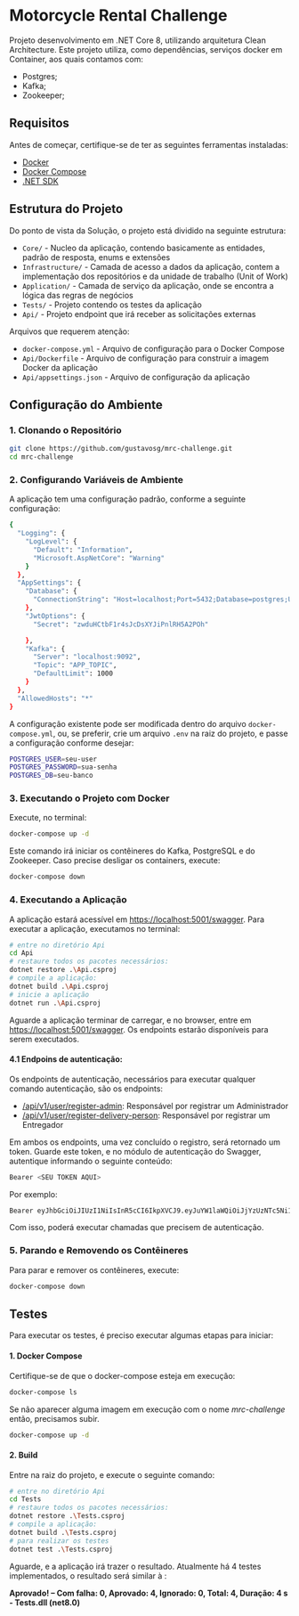 
# Motorcycle Rental Challenge

Projeto desenvolvimento em .NET Core 8, utilizando arquitetura Clean Architecture. Este projeto utiliza, como dependências, serviços docker em Container, aos quais contamos com: 

- Postgres;
- Kafka;
- Zookeeper;

## Requisitos

Antes de começar, certifique-se de ter as seguintes ferramentas instaladas:

- [Docker](https://docs.docker.com/get-docker/)
- [Docker Compose](https://docs.docker.com/compose/install/)
- [.NET SDK](https://dotnet.microsoft.com/download)

## Estrutura do Projeto

Do ponto de vista da Solução, o projeto está dividido na seguinte estrutura: 

 - `Core/` - Nucleo da aplicação, contendo basicamente as entidades, padrão de resposta, enums e extensões
- `Infrastructure/` - Camada de acesso a dados da aplicação, contem a implementação dos repositórios e da unidade de trabalho (Unit of Work)
- `Application/` - Camada de serviço da aplicação, onde se encontra a lógica das regras de negócios
 - `Tests/` - Projeto contendo os testes da aplicação
- `Api/` - Projeto endpoint que irá receber as solicitações externas

Arquivos que requerem atenção: 
- `docker-compose.yml` - Arquivo de configuração para o Docker Compose
- `Api/Dockerfile` - Arquivo de configuração para construir a imagem Docker da aplicação
- `Api/appsettings.json` - Arquivo de configuração da aplicação

## Configuração do Ambiente

### 1. Clonando o Repositório

```bash
git clone https://github.com/gustavosg/mrc-challenge.git
cd mrc-challenge
```

### 2. Configurando Variáveis de Ambiente

A aplicação tem uma configuração padrão, conforme a seguinte configuração: 

```bash
{
  "Logging": {
    "LogLevel": {
      "Default": "Information",
      "Microsoft.AspNetCore": "Warning"
    }
  },
  "AppSettings": {
    "Database": {
      "ConnectionString": "Host=localhost;Port=5432;Database=postgres;Username=postgres;Password=Password2024!"
    },
    "JwtOptions": {
      "Secret": "zwduHCtbF1r4sJcDsXYJiPnlRH5A2POh"

    },
    "Kafka": {
      "Server": "localhost:9092",
      "Topic": "APP_TOPIC",
      "DefaultLimit": 1000
    }
  },
  "AllowedHosts": "*"
}

```

A configuração existente pode ser modificada dentro do arquivo `docker-compose.yml`, ou, se preferir, crie um arquivo `.env` na raiz do projeto, e passe a configuração conforme desejar: 

```bash
POSTGRES_USER=seu-user
POSTGRES_PASSWORD=sua-senha
POSTGRES_DB=seu-banco
```

### 3. Executando o Projeto com Docker

Execute, no terminal:

```bash
docker-compose up -d
```

Este comando irá iniciar os contêineres do Kafka, PostgreSQL e do Zookeeper. Caso precise desligar os containers, execute: 

```bash
docker-compose down
```

### 4. Executando a Aplicação

A aplicação estará acessível em [https://localhost:5001/swagger](https://localhost:5001/swagger). Para executar a aplicação, executamos no terminal: 

```bash
# entre no diretório Api
cd Api
# restaure todos os pacotes necessários: 
dotnet restore .\Api.csproj
# compile a aplicação: 
dotnet build .\Api.csproj
# inicie a aplicação
dotnet run .\Api.csproj
```

Aguarde a aplicação terminar de carregar, e no browser, entre em [https://localhost:5001/swagger](https://localhost:5001/swagger). Os endpoints estarão disponíveis para serem executados.

#### 4.1 Endpoins de autenticação:

Os endpoints de autenticação, necessários para executar qualquer comando autenticação, são os endpoints: 

- [/api/v1/user/register-admin](https://localhost:5001/api/v1/user/register-admin): Responsável por registrar um Administrador
- [/api/v1/user/register-delivery-person](https://localhost:5001/api/v1/user/register-delivery-person): Responsável por registrar um Entregador

Em ambos os endpoints, uma vez concluído o registro, será retornado um token. Guarde este token, e no módulo de autenticação do Swagger, autentique informando o seguinte conteúdo:

```bash
Bearer <SEU TOKEN AQUI>
```

Por exemplo: 
```bash
Bearer eyJhbGciOiJIUzI1NiIsInR5cCI6IkpXVCJ9.eyJuYW1laWQiOiJjYzUzNTc5Ni1iZmQwLTQ1NzgtYjMxNi0xNGUyNWE3MTllYmMiLCJ1bmlxdWVfbmFtZSI6ImFkbWluIiwicm9sZSI6IkFkbWluIiwibmJmIjoxNzI0MzM2MTYwLCJleHAiOjE3MjQzNzIxNTksImlhdCI6MTcyNDMzNjE2MH0.hY10cACONZI5Y4ClPT4rlO_xMiyds05v9Qz5EwjL8Dc
```

Com isso, poderá executar chamadas que precisem de autenticação. 

### 5. Parando e Removendo os Contêineres

Para parar e remover os contêineres, execute:

```bash
docker-compose down
```

## Testes

Para executar os testes, é preciso executar algumas etapas para iniciar:

#### 1. Docker Compose

Certifique-se de que o docker-compose esteja em execução: 

```bash
docker-compose ls
```

Se não aparecer alguma imagem em execução com o nome _mrc-challenge_ então, precisamos subir.

```bash
docker-compose up -d
```

#### 2. Build

Entre na raiz do projeto, e execute o seguinte comando: 

```bash
# entre no diretório Api
cd Tests
# restaure todos os pacotes necessários: 
dotnet restore .\Tests.csproj
# compile a aplicação: 
dotnet build .\Tests.csproj
# para realizar os testes
dotnet test .\Tests.csproj
```

Aguarde, e a aplicação irá trazer o resultado. Atualmente há 4 testes implementados, o resultado será similar à : 

**Aprovado!  – Com falha:     0, Aprovado:     4, Ignorado:     0, Total:     4, Duração: 4 s - Tests.dll (net8.0)**
